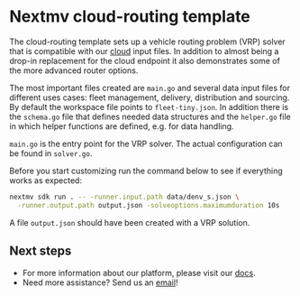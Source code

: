 # Nextmv cloud-routing template

The cloud-routing template sets up a vehicle routing problem (VRP) solver that is
compatible with our [cloud](https://docs.nextmv.io/cloud/get-started) input
files. In addition to almost being a drop-in replacement for the cloud endpoint
it also demonstrates some of the more advanced router options.

The most important files created are `main.go` and several data input files for
different uses cases: fleet management, delivery, distribution and sourcing. By
default the workspace file points to `fleet-tiny.json`. In addition there is the
`schema.go` file that defines needed data structures and the `helper.go` file in
which helper functions are defined, e.g. for data handling.

`main.go` is the entry point for the VRP solver. The actual configuration can be
found in `solver.go`.

Before you start customizing run the command below to see if everything works as
expected:

``` bash
nextmv sdk run . -- -runner.input.path data/denv_s.json \
  -runner.output.path output.json -solveoptions.maximumduration 10s
```

A file `output.json` should have been created with a VRP solution.

## Next steps

* For more information about our platform, please visit our [docs][docs].
* Need more assistance? Send us an [email](mailto:support@nextmv.io)!

[docs]: https://docs.nextmv.io
